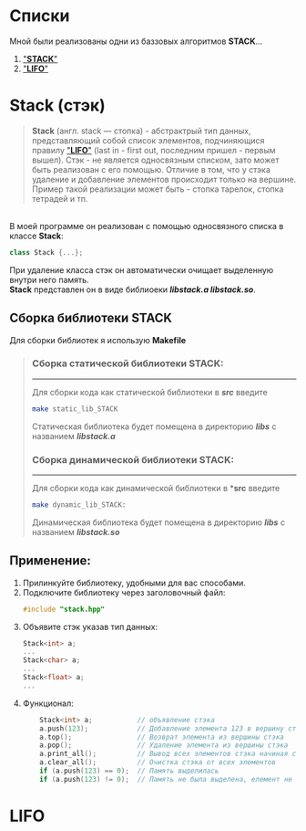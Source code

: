 # **Cписки**
Мной были реализованы одни из баззовых алгоритмов **STACK**...

1. ["**STACK**"](#Stack)
2. ["**LIFO**"](#LIFO)


# **Stack (стэк)**
> **Stack** (англ. stack — стопка) - абстрактрый тип данных, представляющий собой список элементов, подчиняющися правилу ["**LIFO**"](#LIFO) (last in - first out, последним пришел - первым вышел). Стэк - не является односвязным списком, зато может быть реализован с его помощью. Отличие в том, что у стэка удаление и добавление элементов происходит только на вершине.</br>
> Пример такой реализации может быть - стопка тарелок, стопка тетрадей и тп. 

</br>
В моей программе он реализован с помощью односвязного списка в классе <b>Stack</b>:

```cpp
class Stack {...};
```
При удаление класса стэк он автоматически очищает выделенную внутри него память.</br>
**Stack** представлен он в виде библиоеки ***libstack.a libstack.so***.

## **Сборка библиотеки STACK**

Для сборки библиотек я использую **Makefile**

> ### **Cборка статической библиотеки STACK**:
>___
> Для сборки кода как статической библиотеки в ***src*** введите 
> ```sh
> make static_lib_STACK
> ```
> Статическая библиотека будет помещена в директорию ***libs*** с названием ***libstack.a***
> ### **Cборка динамической библиотеки STACK**:
>___
> Для сборки кода как динамической библиотеки в ***src** введите 
> ```sh
> make dynamic_lib_STACK:
> ```
> Динамическая библиотека будет помещена в директорию ***libs*** с названием ***libstack.so***


## **Применение:**

1. Прилинкуйте библиотеку, удобными для вас способами.
2. Подключите библиотеку через заголовочный файл:
    ```cpp
    #include "stack.hpp"
    ```
3. Объявите стэк указав тип данных:
    ```cpp
    Stack<int> a;
    ...
    Stack<char> a;
    ...
    Stack<float> a;
    ...
    ```
4. Функционал:
    ```cpp
        Stack<int> a;           // объявление стэка
        a.push(123);            // Добавление элемента 123 в вершину стэка. 
        a.top();                // Возврат элемента из вершины стэка
        a.pop();                // Удаление элемента из вершины стэка
        a.print_all();          // Вывод всех элементов стэка начиная с вершины
        a.clear_all();          // Очистка стэка от всех элементов
        if (a.push(123) == 0);  // Память выделилась
        if (a.push(123) != 0);  // Память не была выделена, елемент не был добавлен

    ```

# **LIFO**

